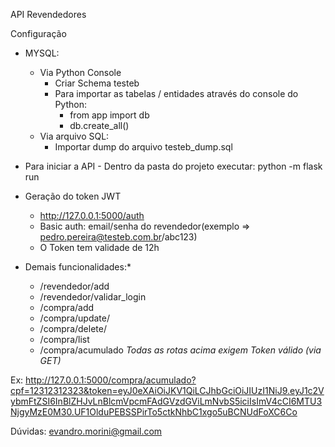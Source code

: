 API Revendedores

Configuração
- MYSQL:
    - Via Python Console
        - Criar Schema testeb
        - Para importar as tabelas / entidades através do console do Python: 
            - from app import db
            - db.create_all()
    - Via arquivo SQL:
        - Importar dump do arquivo testeb_dump.sql

- Para iniciar a API - Dentro da pasta do projeto executar: python -m flask run

- Geração do token JWT
    - http://127.0.0.1:5000/auth
    - Basic auth: email/senha do revendedor(exemplo => pedro.pereira@testeb.com.br/abc123)
    - O Token tem validade de 12h

- Demais funcionalidades:*
    - /revendedor/add
    - /revendedor/validar_login
    - /compra/add
    - /compra/update/<id>
    - /compra/delete/<id>
    - /compra/list
    - /compra/acumulado
*Todas as rotas acima exigem Token válido (via GET)*
    
Ex: http://127.0.0.1:5000/compra/acumulado?cpf=12312312323&token=eyJ0eXAiOiJKV1QiLCJhbGciOiJIUzI1NiJ9.eyJ1c2VybmFtZSI6InBlZHJvLnBlcmVpcmFAdGVzdGViLmNvbS5iciIsImV4cCI6MTU3NjgyMzE0M30.UF1OlduPEBSSPirTo5ctkNhbC1xgo5uBCNUdFoXC6Co

Dúvidas: evandro.morini@gmail.com
